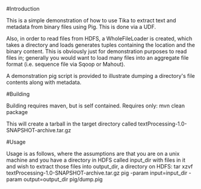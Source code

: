 #Introduction

This is a simple demonstration of how to use Tika to extract text
and metadata from binary files using Pig. This is done via a UDF. 

Also, in order to read files
from HDFS, a WholeFileLoader is created, which takes a directory and
loads generates tuples containing the location and the binary content.
This is obviously just for demonstration purposes to read files in; 
generally you would want to load many files into an aggregate file
format (i.e. sequence file via Sqoop or Mahout).

A demonstration pig script is provided to illustrate dumping a
directory's file contents along with metadata.

#Building

Building requires maven, but is self contained.  Requires only:
	mvn clean package

This will create a tarball in the target directory called textProcessing-1.0-SNAPSHOT-archive.tar.gz


#Usage

Usage is as follows, where the assumptions are that you are on a unix
machine and you have a directory in HDFS called input_dir with files in
it and wish to extract those files into output_dir, a directory on HDFS:
	tar xzvf textProcessing-1.0-SNAPSHOT-archive.tar.gz
	pig -param input=input_dir -param output=output_dir pig/dump.pig

